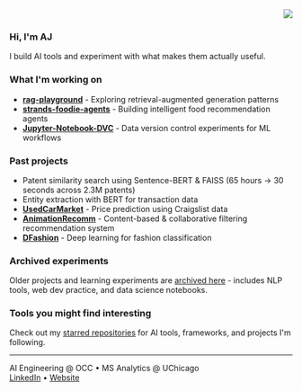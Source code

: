 <div align="right">
<a href="https://hits.seeyoufarm.com"><img src="https://hits.seeyoufarm.com/api/count/incr/badge.svg?url=https%3A%2F%2Fgithub.com%2Fajdeve%2Fhit-counter&count_bg=%2379C83D&title_bg=%23555555&icon=&icon_color=%23E7E7E7&title=hits&edge_flat=false"/></a></div>

### Hi, I'm AJ

I build AI tools and experiment with what makes them actually useful.

### What I'm working on

- **[rag-playground](https://github.com/ajdeve/rag-playground)** - Exploring retrieval-augmented generation patterns
- **[strands-foodie-agents](https://github.com/ajdeve/strands-foodie-agents)** - Building intelligent food recommendation agents
- **[Jupyter-Notebook-DVC](https://github.com/ajdeve/Jupyter-Notebook-DVC)** - Data version control experiments for ML workflows

### Past projects

- Patent similarity search using Sentence-BERT & FAISS (65 hours → 30 seconds across 2.3M patents)
- Entity extraction with BERT for transaction data
- **[UsedCarMarket](https://github.com/ajdeve/UsedCarMarket)** - Price prediction using Craigslist data
- **[AnimationRecomm](https://github.com/ajdeve/AnimationRecomm)** - Content-based & collaborative filtering recommendation system
- **[DFashion](https://github.com/ajdeve/DFashion)** - Deep learning for fashion classification

### Archived experiments

Older projects and learning experiments are [archived here](https://github.com/ajdeve?tab=repositories&q=&type=archived) - includes NLP tools, web dev practice, and data science notebooks.

### Tools you might find interesting

Check out my [starred repositories](https://github.com/ajdeve?tab=stars) for AI tools, frameworks, and projects I'm following.

---

AI Engineering @ OCC • MS Analytics @ UChicago  
[LinkedIn](https://www.linkedin.com/in/aj-yeom/) • [Website](https://ajdeve.github.io/)
